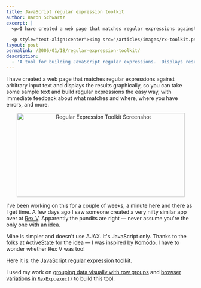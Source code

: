 ```yaml
---
title: JavaScript regular expression toolkit
author: Baron Schwartz
excerpt: |
  <p>I have created a web page that matches regular expressions against arbitrary input text and displays the results graphically, so you can take some sample text and build regular expressions the easy way, with immediate feedback about what matches and where, where you have errors, and more.</p>
  
  <p style="text-align:center"><img src="/articles/images/rx-toolkit.png" alt="Regular Expression Toolkit Screenshot" width="449" height="225" /></p>
layout: post
permalink: /2006/01/18/regular-expression-toolkit/
description:
  - 'A tool for building JavaScript regular expressions.  Displays results graphically for easy comprehension.'
---
```

I have created a web page that matches regular expressions against arbitrary input text and displays the results graphically, so you can take some sample text and build regular expressions the easy way, with immediate feedback about what matches and where, where you have errors, and more.

<p style="text-align:center">
  <img src="/articles/images/rx-toolkit.png" alt="Regular Expression Toolkit Screenshot" width="449" height="225" />
</p>

I've been working on this for a couple of weeks, a minute here and there as I get time. A few days ago I saw someone created a very nifty similar app over at [Rex V][1]. Apparently the pundits are right &#8212; never assume you're the only one with an idea.

Mine is simpler and doesn't use AJAX. It's JavaScript only. Thanks to the folks at [ActiveState][2] for the idea &#8212; I was inspired by [Komodo][3]. I have to wonder whether Rex V was too!

Here it is: the [JavaScript regular expression toolkit][4].

I used my work on [grouping data visually with row groups][5] and [browser variations in `RexExp.exec()`][6] to build this tool.

 [1]: http://www.rexv.org/
 [2]: http://www.activestate.com/
 [3]: http://www.activestate.com/Products/Komodo/
 [4]: http://www.xaprb.com/demos/rx-toolkit/
 [5]: /blog/2006/01/10/grouping-data-visually-with-row-groups/
 [6]: /blog/2006/01/14/browser-variations-in-regexpexec/
